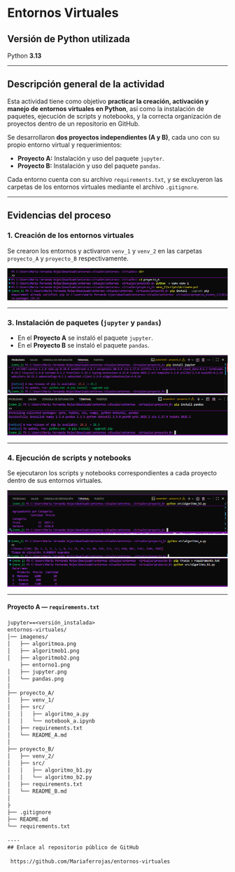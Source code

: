 #  Entornos Virtuales 

##  Versión de Python utilizada
Python **3.13**

---

##  Descripción general de la actividad

Esta actividad tiene como objetivo **practicar la creación, activación y manejo de entornos virtuales en Python**, así como la instalación de paquetes, ejecución de scripts y notebooks, y la correcta organización de proyectos dentro de un repositorio en GitHub.

Se desarrollaron **dos proyectos independientes (A y B)**, cada uno con su propio entorno virtual y requerimientos:

- **Proyecto A:** Instalación y uso del paquete `jupyter`.
- **Proyecto B:** Instalación y uso del paquete `pandas`.

Cada entorno cuenta con su archivo `requirements.txt`, y se excluyeron las carpetas de los entornos virtuales mediante el archivo `.gitignore`.

---

##  Evidencias del proceso

###  1. Creación de los entornos virtuales
Se crearon los entornos y activaron `venv_1` y `venv_2` en las carpetas `proyecto_A` y `proyecto_B` respectivamente.

![Creación de los entornos](imagenes/entorno1.png)


---



###  3. Instalación de paquetes (`jupyter` y `pandas`)
- En el **Proyecto A** se instaló el paquete `jupyter`.
- En el **Proyecto B** se instaló el paquete `pandas`.

![Instalación de paquetes](imagenes/Jupyter.png)
![Instalación de paquetes](imagenes/pandas.png)


---

###  4. Ejecución de scripts y notebooks
Se ejecutaron los scripts y notebooks correspondientes a cada proyecto dentro de sus entornos virtuales.

![Ejecución de scripts y notebooks](imagenes/algoritmob2.png)
![Ejecución de scripts y notebooks](imagenes/algoritmoa.png)
![Ejecución de scripts y notebooks](imagenes/algoritmob1.png)


---




#### Proyecto A — `requirements.txt`
```text
jupyter==<versión_instalada>
entornos-virtuales/
│── imagenes/
│   ├── algoritmoa.png
│   ├── algoritmob1.png
│   ├── algoritmob2.png
    ├── entorno1.png
│   ├── jupyter.png
│   └── pandas.png
│
├── proyecto_A/
│   ├── venv_1/               
│   ├── src/
│   │   ├── algoritmo_a.py
│   │   └── notebook_a.ipynb
│   ├── requirements.txt
│   └── README_A.md
│
├── proyecto_B/
│   ├── venv_2/                
│   ├── src/
│   │   ├── algoritmo_b1.py
│   │   └── algoritmo_b2.py
│   ├── requirements.txt
│   └── README_B.md
│
├
├── .gitignore
├── README.md
└── requirements.txt

----
## Enlace al repositorio público de GitHub

 https://github.com/Mariaferrojas/entornos-virtuales